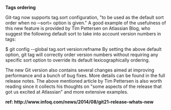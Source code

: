 <b>Tags ordering</b>

<p>Git-tag now supports tag.sort configuration, "to be used as the default sort order when no ‐‐sort= option is given." A good example of the usefulness of this new feature is provided by Tim Pettersen on Atlassian Blog, who suggest the following default sort to take into account version numbers in tags:

$ git config --global tag.sort version:refname
By setting the above default option, git tag will correctly order version numbers without requiring any specific sort option to override its default lexicographically ordering.

The new Git version also contains several changes aimed at improving performance and a bunch of bug fixes. More details can be found in the full release notes. The above mentioned article by Tim Pettersen is also worth reading since it collects his thoughts on "some aspects of the release that got us excited at Atlassian" and more extensive examples.
</p>
<p><b>ref: http://www.infoq.com/news/2014/08/git21-release-whats-new</b></p>
